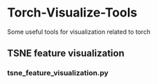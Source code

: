 # Torch-Visualize-Tools
Some useful tools for visualization related to torch

## TSNE feature visualization
### tsne_feature_visualization.py
